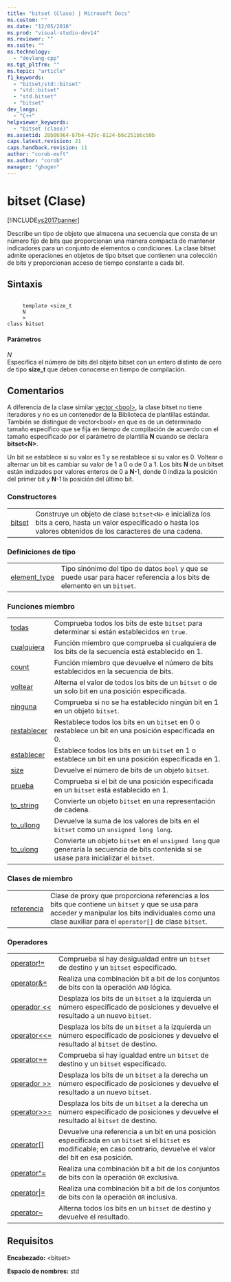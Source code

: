 ```yaml
---
title: "bitset (Clase) | Microsoft Docs"
ms.custom: ""
ms.date: "12/05/2016"
ms.prod: "visual-studio-dev14"
ms.reviewer: ""
ms.suite: ""
ms.technology: 
  - "devlang-cpp"
ms.tgt_pltfrm: ""
ms.topic: "article"
f1_keywords: 
  - "bitset/std::bitset"
  - "std::bitset"
  - "std.bitset"
  - "bitset"
dev_langs: 
  - "C++"
helpviewer_keywords: 
  - "bitset (clase)"
ms.assetid: 28b86964-87b4-429c-8124-b6c251b6c50b
caps.latest.revision: 21
caps.handback.revision: 11
author: "corob-msft"
ms.author: "corob"
manager: "ghogen"
---
```

# bitset (Clase)
[!INCLUDE[vs2017banner](../assembler/inline/includes/vs2017banner.md)]

Describe un tipo de objeto que almacena una secuencia que consta de un número fijo de bits que proporcionan una manera compacta de mantener indicadores para un conjunto de elementos o condiciones.  La clase bitset admite operaciones en objetos de tipo bitset que contienen una colección de bits y proporcionan acceso de tiempo constante a cada bit.  
  
## Sintaxis  
  
```  
  
     template <size_t   
     N  
     >  
class bitset  
```  
  
#### Parámetros  
 *N*  
 Especifica el número de bits del objeto bitset con un entero distinto de cero de tipo **size\_t** que deben conocerse en tiempo de compilación.  
  
## Comentarios  
 A diferencia de la clase similar [vector \<bool\>](../standard-library/vector-bool-class.md), la clase bitset no tiene iteradores y no es un contenedor de la Biblioteca de plantillas estándar.  También se distingue de vector\<bool\> en que es de un determinado tamaño específico que se fija en tiempo de compilación de acuerdo con el tamaño especificado por el parámetro de plantilla **N** cuando se declara **bitset\<N\>**.  
  
 Un bit se establece si su valor es 1 y se restablece si su valor es 0.  Voltear o alternar un bit es cambiar su valor de 1 a 0 o de 0 a 1.  Los bits **N** de un bitset están indizados por valores enteros de 0 a **N**\-1, donde 0 indiza la posición del primer bit y **N**\-1 la posición del último bit.  
  
### Constructores  
  
|||  
|-|-|  
|[bitset](../Topic/bitset::bitset.md)|Construye un objeto de clase `bitset<N>` e inicializa los bits a cero, hasta un valor especificado o hasta los valores obtenidos de los caracteres de una cadena.|  
  
### Definiciones de tipo  
  
|||  
|-|-|  
|[element\_type](../Topic/bitset::element_type.md)|Tipo sinónimo del tipo de datos `bool` y que se puede usar para hacer referencia a los bits de elemento en un `bitset`.|  
  
### Funciones miembro  
  
|||  
|-|-|  
|[todas](../Topic/bitset::all.md)|Comprueba todos los bits de este `bitset` para determinar si están establecidos en `true`.|  
|[cualquiera](../Topic/bitset::any.md)|Función miembro que comprueba si cualquiera de los bits de la secuencia está establecido en 1.|  
|[count](../Topic/bitset::count.md)|Función miembro que devuelve el número de bits establecidos en la secuencia de bits.|  
|[voltear](../Topic/bitset::flip.md)|Alterna el valor de todos los bits de un `bitset` o de un solo bit en una posición especificada.|  
|[ninguna](../Topic/bitset::none.md)|Comprueba si no se ha establecido ningún bit en 1 en un objeto `bitset`.|  
|[restablecer](../Topic/bitset::reset.md)|Restablece todos los bits en un `bitset` en 0 o restablece un bit en una posición especificada en 0.|  
|[establecer](../Topic/bitset::set.md)|Establece todos los bits en un `bitset` en 1 o establece un bit en una posición especificada en 1.|  
|[size](../Topic/bitset::size.md)|Devuelve el número de bits de un objeto `bitset`.|  
|[prueba](../Topic/bitset::test.md)|Comprueba si el bit de una posición especificada en un `bitset` está establecido en 1.|  
|[to\_string](../Topic/bitset::to_string.md)|Convierte un objeto `bitset` en una representación de cadena.|  
|[to\_ullong](../Topic/bitset::to_ullong.md)|Devuelve la suma de los valores de bits en el `bitset` como un `unsigned long long`.|  
|[to\_ulong](../Topic/bitset::to_ulong.md)|Convierte un objeto `bitset` en el `unsigned long` que generaría la secuencia de bits contenida si se usase para inicializar el `bitset`.|  
  
### Clases de miembro  
  
|||  
|-|-|  
|[referencia](../Topic/bitset::reference.md)|Clase de proxy que proporciona referencias a los bits que contiene un `bitset` y que se usa para acceder y manipular los bits individuales como una clase auxiliar para el `operator[]` de clase `bitset`.|  
  
### Operadores  
  
|||  
|-|-|  
|[operator\!\=](../Topic/bitset::operator!=.md)|Comprueba si hay desigualdad entre un `bitset` de destino y un `bitset` especificado.|  
|[operator&\=](../Topic/bitset::operator&=.md)|Realiza una combinación bit a bit de los conjuntos de bits con la operación `AND` lógica.|  
|[operador \<\<](../Topic/bitset::operator%3C%3C.md)|Desplaza los bits de un `bitset` a la izquierda un número especificado de posiciones y devuelve el resultado a un nuevo `bitset`.|  
|[operator\<\<\=](../Topic/bitset::operator%3C%3C=.md)|Desplaza los bits de un `bitset` a la izquierda un número especificado de posiciones y devuelve el resultado al `bitset` de destino.|  
|[operator\=\=](../Topic/bitset::operator==.md)|Comprueba si hay igualdad entre un `bitset` de destino y un `bitset` especificado.|  
|[operador \>\>](../Topic/bitset::operator%3E%3E.md)|Desplaza los bits de un `bitset` a la derecha un número especificado de posiciones y devuelve el resultado a un nuevo `bitset`.|  
|[operator\>\>\=](../Topic/bitset::operator%3E%3E=.md)|Desplaza los bits de un `bitset` a la derecha un número especificado de posiciones y devuelve el resultado al `bitset` de destino.|  
|[operator&#91;&#93;](../Topic/bitset::operator.md)|Devuelve una referencia a un bit en una posición especificada en un `bitset` si el `bitset` es modificable; en caso contrario, devuelve el valor del bit en esa posición.|  
|[operator^\=](../Topic/bitset::operator%5E=.md)|Realiza una combinación bit a bit de los conjuntos de bits con la operación `OR` exclusiva.|  
|[operator&#124;\=](../Topic/bitset::operator%7C=.md)|Realiza una combinación bit a bit de los conjuntos de bits con la operación `OR` inclusiva.|  
|[operator~](../Topic/bitset::operator~.md)|Alterna todos los bits en un `bitset` de destino y devuelve el resultado.|  
  
## Requisitos  
 **Encabezado:** \<bitset\>  
  
 **Espacio de nombres:** std